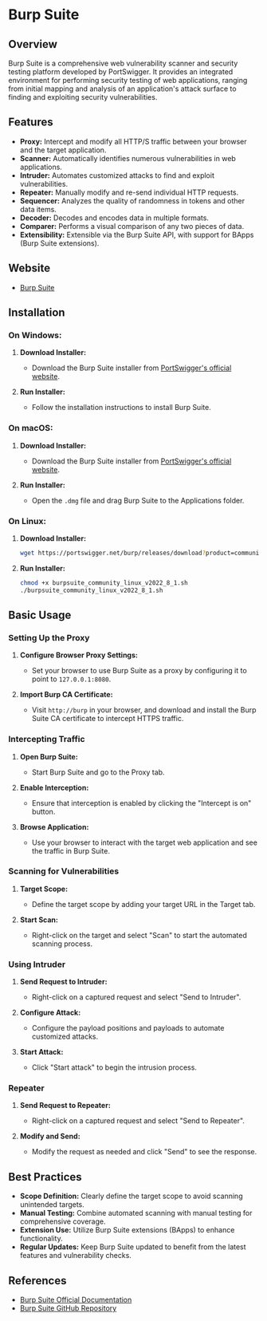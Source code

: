 # Burp Suite

## Overview
Burp Suite is a comprehensive web vulnerability scanner and security testing platform developed by PortSwigger. It provides an integrated environment for performing security testing of web applications, ranging from initial mapping and analysis of an application's attack surface to finding and exploiting security vulnerabilities.

## Features
- **Proxy:** Intercept and modify all HTTP/S traffic between your browser and the target application.
- **Scanner:** Automatically identifies numerous vulnerabilities in web applications.
- **Intruder:** Automates customized attacks to find and exploit vulnerabilities.
- **Repeater:** Manually modify and re-send individual HTTP requests.
- **Sequencer:** Analyzes the quality of randomness in tokens and other data items.
- **Decoder:** Decodes and encodes data in multiple formats.
- **Comparer:** Performs a visual comparison of any two pieces of data.
- **Extensibility:** Extensible via the Burp Suite API, with support for BApps (Burp Suite extensions).

## Website
- [Burp Suite](https://portswigger.net/burp)

## Installation

### On Windows:
1. **Download Installer:**
   - Download the Burp Suite installer from [PortSwigger's official website](https://portswigger.net/burp/releases).

2. **Run Installer:**
   - Follow the installation instructions to install Burp Suite.

### On macOS:
1. **Download Installer:**
   - Download the Burp Suite installer from [PortSwigger's official website](https://portswigger.net/burp/releases).

2. **Run Installer:**
   - Open the `.dmg` file and drag Burp Suite to the Applications folder.

### On Linux:
1. **Download Installer:**
   ```sh
   wget https://portswigger.net/burp/releases/download?product=community&version=2022.8.1&type=Linux
   ```

2. **Run Installer:**
   ```sh
   chmod +x burpsuite_community_linux_v2022_8_1.sh
   ./burpsuite_community_linux_v2022_8_1.sh
   ```

## Basic Usage
### Setting Up the Proxy
1. **Configure Browser Proxy Settings:**
   - Set your browser to use Burp Suite as a proxy by configuring it to point to `127.0.0.1:8080`.

2. **Import Burp CA Certificate:**
   - Visit `http://burp` in your browser, and download and install the Burp Suite CA certificate to intercept HTTPS traffic.

### Intercepting Traffic
1. **Open Burp Suite:**
   - Start Burp Suite and go to the Proxy tab.

2. **Enable Interception:**
   - Ensure that interception is enabled by clicking the "Intercept is on" button.

3. **Browse Application:**
   - Use your browser to interact with the target web application and see the traffic in Burp Suite.

### Scanning for Vulnerabilities
1. **Target Scope:**
   - Define the target scope by adding your target URL in the Target tab.

2. **Start Scan:**
   - Right-click on the target and select "Scan" to start the automated scanning process.

### Using Intruder
1. **Send Request to Intruder:**
   - Right-click on a captured request and select "Send to Intruder".

2. **Configure Attack:**
   - Configure the payload positions and payloads to automate customized attacks.

3. **Start Attack:**
   - Click "Start attack" to begin the intrusion process.

### Repeater
1. **Send Request to Repeater:**
   - Right-click on a captured request and select "Send to Repeater".

2. **Modify and Send:**
   - Modify the request as needed and click "Send" to see the response.

## Best Practices
- **Scope Definition:** Clearly define the target scope to avoid scanning unintended targets.
- **Manual Testing:** Combine automated scanning with manual testing for comprehensive coverage.
- **Extension Use:** Utilize Burp Suite extensions (BApps) to enhance functionality.
- **Regular Updates:** Keep Burp Suite updated to benefit from the latest features and vulnerability checks.

## References
- [Burp Suite Official Documentation](https://portswigger.net/burp/documentation)
- [Burp Suite GitHub Repository](https://github.com/PortSwigger)
